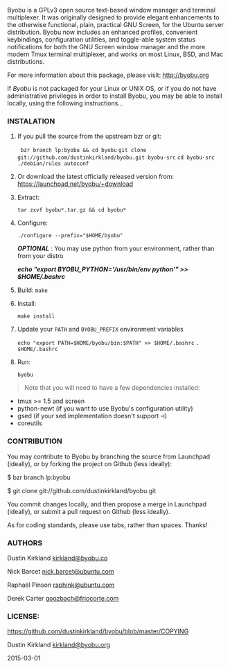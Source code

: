 Byobu is a GPLv3 open source text-based window manager and terminal multiplexer. It was originally designed to provide elegant enhancements to the otherwise functional, plain, practical GNU Screen, for the Ubuntu server distribution. Byobu now includes an enhanced profiles, convenient keybindings, configuration utilities, and toggle-able system status notifications for both the GNU Screen window manager and the more modern Tmux terminal multiplexer, and works on most Linux, BSD, and Mac distributions.

For more information about this package, please visit:
  http://byobu.org

If *Byobu* is not packaged for your Linux or UNIX OS, or if you do not have
administrative privileges in order to install Byobu, you may be able to
install locally, using the following instructions...

### INSTALATION
 1. If you pull the source from the upstream bzr or git:

     ` bzr branch lp:byobu && cd byobu`
     `git clone git://github.com/dustinkirkland/byobu.git byobu-src`
	`cd byobu-src ./debian/rules autoconf`
 
 2. Or download the latest officially released version from:
      https://launchpad.net/byobu/+download
 
 3.  Extract:
     
     `tar zxvf byobu*.tar.gz && cd byobu*`

 4. Configure:

      `./configure --prefix="$HOME/byobu"`

       ***OPTIONAL*** : You may use python from your environment, rather than from your distro
       
       ***echo "export BYOBU_PYTHON='/usr/bin/env python'" >> $HOME/.bashrc***

 5. Build:
       `make`

 6. Install:

      `make install`

 7. Update your `PATH` and `BYOBU_PREFIX` environment variables

      `echo "export PATH=$HOME/byobu/bin:$PATH" >> $HOME/.bashrc`
      `. $HOME/.bashrc`

 8. Run:

      `byobu`

> Note that you will need to have a few dependencies installed:
 * tmux >= 1.5 and screen
 * python-newt (if you want to use Byobu's configuration utility)
 * gsed (if your sed implementation doesn't support -i)
 * coreutils
 

### CONTRIBUTION

You may contribute to Byobu by branching the source from Launchpad (ideally), or by forking the project on Github (less ideally):

$ bzr branch lp:byobu

$ git clone git://github.com/dustinkirkland/byobu.git

You commit changes locally, and then propose a merge in Launchpad (ideally), or submit a pull request on Github (less ideally).

As for coding standards, please use tabs, rather than spaces.  Thanks!



### AUTHORS 
Dustin Kirkland <kirkland@byobu.co>

Nick Barcet <nick.barcet@ubuntu.com>

Raphaël Pinson <raphink@ubuntu.com>

Derek Carter <goozbach@friocorte.com>

### LICENSE:
https://github.com/dustinkirkland/byobu/blob/master/COPYING

Dustin Kirkland <kirkland@byobu.org>

2015-03-01
